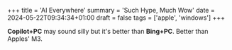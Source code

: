 +++
title = 'AI Everywhere'
summary = 'Such Hype, Much Wow'
date = 2024-05-22T09:34:34+01:00
draft = false
tags = ['apple', 'windows']
+++

**Copilot+PC** may sound silly but it's better than **Bing+PC**.
Better than Apples' M3.
